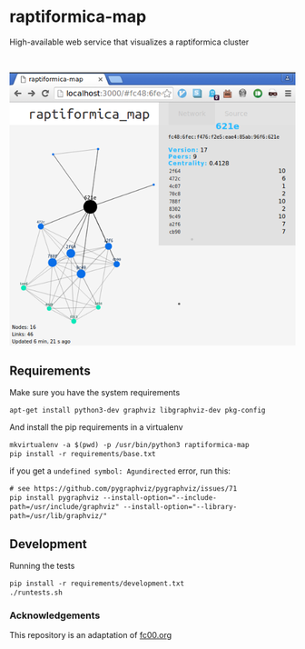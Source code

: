 raptiformica-map
================

High-available web service that visualizes a raptiformica cluster

&nbsp;  

<p align="center">
  <img src="https://raw.githubusercontent.com/vdloo/raptiformica-map/master/docs/assets/screenshot.png" alt="screenshot of network graph"/>
</p>



## Requirements

Make sure you have the system requirements
```
apt-get install python3-dev graphviz libgraphviz-dev pkg-config
```

And install the pip requirements in a virtualenv
```
mkvirtualenv -a $(pwd) -p /usr/bin/python3 raptiformica-map
pip install -r requirements/base.txt
```

if you get a `undefined symbol: Agundirected` error, run this:
```
# see https://github.com/pygraphviz/pygraphviz/issues/71
pip install pygraphviz --install-option="--include-path=/usr/include/graphviz" --install-option="--library-path=/usr/lib/graphviz/" 
```


## Development

Running the tests
```
pip install -r requirements/development.txt
./runtests.sh
```


### Acknowledgements

This repository is an adaptation of [fc00.org](https://github.com/zielmicha/fc00.org)
